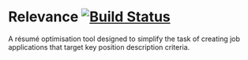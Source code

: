 # Relevance [![Build Status](https://travis-ci.org/marchenk/relevance.svg?branch=master)](https://travis-ci.org/marchenk/relevance)
A résumé optimisation tool designed to simplify the task of creating job applications that target key position description criteria.
